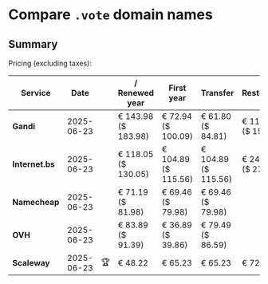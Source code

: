# Compare `.vote` domain names

## Summary

Pricing (excluding taxes):

| Service | Date |  | / Renewed year | First year | Transfer | Restoration |
|--|--|--|--|--|--|--|
| **Gandi** | 2025-06-23 |  | € 143.98<br>($ 183.98) | € 72.94<br>($ 100.09) | € 61.80<br>($ 84.81) | € 113.78<br>($ 156.14) |
| **Internet.bs** | 2025-06-23 |  | € 118.05<br>($ 130.05) | € 104.89<br>($ 115.56) | € 104.89<br>($ 115.56) | € 246.19<br>($ 271.25) |
| **Namecheap** | 2025-06-23 |  | € 71.19<br>($ 81.98) | € 69.46<br>($ 79.98) | € 69.46<br>($ 79.98) |  |
| **OVH** | 2025-06-23 |  | € 83.89<br>($ 91.39) | € 36.89<br>($ 39.86) | € 79.49<br>($ 86.59) |  |
| **Scaleway** | 2025-06-23 | 🏆 | € 48.22 | € 65.23 | € 65.23 | € 72.76 |
